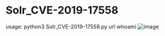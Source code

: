 # Solr_CVE-2019-17558
usage:
python3 Solr_CVE-2019-17558.py url whoami
![image](https://github.com/gsheller/Solr_CVE-2019-17558/blob/master/usage.jpg)
